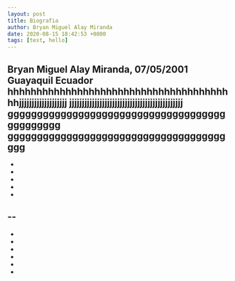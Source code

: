 ```yaml
---
layout: post
title: Biografia
author: Bryan Miguel Alay Miranda
date: 2020-08-15 18:42:53 +0800
tags: [test, hello]
---
```


Bryan Miguel Alay Miranda, 07/05/2001 Guayaquil Ecuador
hhhhhhhhhhhhhhhhhhhhhhhhhhhhhhhhhhhhhhhhjjjjjjjjjjjjjjjjjjj
jjjjjjjjjjjjjjjjjjjjjjjjjjjjjjjjjjjjjjjjjjjjj
gggggggggggggggggggggggggggggggggggggggggggggg
gggggggggggggggggggggggggggggggggggggggg
-
-
-
-
-

-
--
-
-
-
-
-
-
-

